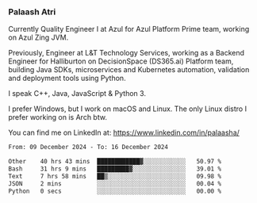 ### Palaash Atri

Currently Quality Engineer I at Azul for Azul Platform Prime team, working on Azul Zing JVM. 

Previously, Engineer at L&T Technology Services, working as a Backend Engineer for Halliburton on DecisionSpace (DS365.ai) Platform team, building Java SDKs, microservices and Kubernetes automation, validation and deployment tools using Python.

I speak C++, Java, JavaScript & Python 3.

I prefer Windows, but I work on macOS and Linux. The only Linux distro I prefer working on is Arch btw.

You can find me on LinkedIn at: https://www.linkedin.com/in/palaasha/

<!--START_SECTION:waka-->

```txt
From: 09 December 2024 - To: 16 December 2024

Other    40 hrs 43 mins  ████████████▓░░░░░░░░░░░░   50.97 %
Bash     31 hrs 9 mins   █████████▓░░░░░░░░░░░░░░░   39.01 %
Text     7 hrs 58 mins   ██▒░░░░░░░░░░░░░░░░░░░░░░   09.98 %
JSON     2 mins          ░░░░░░░░░░░░░░░░░░░░░░░░░   00.04 %
Python   0 secs          ░░░░░░░░░░░░░░░░░░░░░░░░░   00.00 %
```

<!--END_SECTION:waka-->

